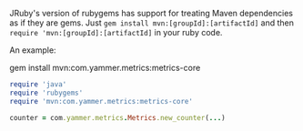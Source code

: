 JRuby's version of rubygems has support for treating Maven dependencies as if they are gems. Just `gem install mvn:[groupId]:[artifactId]` and then `require 'mvn:[groupId]:[artifactId]` in your ruby code.

An example:

gem install mvn:com.yammer.metrics:metrics-core

```ruby
require 'java'
require 'rubygems'
require 'mvn:com.yammer.metrics:metrics-core'

counter = com.yammer.metrics.Metrics.new_counter(...)
```